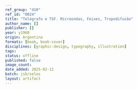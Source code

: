 ```yaml
---
ref_group: "410"
ref_id: "0024"
title: "Telégrafo e TSF. Microondas, Feixes, Tropodifusão"
author_name: []
publisher: []
year: y1968
origin: Argentina
formats: [book, book-cover]
disciplines: [graphic-design, typography, illustration]
tags:
status: offline
published: false
image_count:
date_added: 2025-02-12
batch: jsb/selos
layout: artifact
---
```

